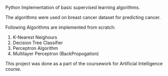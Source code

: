 Python Implementation of basic supervised learning algorithms. 

The algorithms were used on breast cancer dataset for predicting cancer.

Following Algorithms are implemented from scratch:
  1) K-Nearest Neighours
  2) Decision Tree Classifier
  3) Perceptron Algorithm
  4) Multilayer Perceptron (BackPropogation)

This project was done as a part of the coursework for Artificial Intelligence course.
